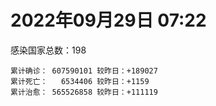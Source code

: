 
# 2022年09月29日 07:22
感染国家总数：198
```
累计确诊： 607590101 较昨日：+189027
累计死亡：   6534406 较昨日：+1159
累计治愈： 565526858 较昨日：+111119
```
<div id="main" style="width:100%;height:800px;margin-bottom:10px;"></div>
<div id="second" style="width:100%;height:1000px;margin-bottom:10px;"></div>
<div id="third" style="width:100%;height:1000px;margin-bottom:10px;"></div>
<div id="last" style="width:100%;height:3000px;"></div>

<script>
import * as echarts from "echarts";
export default {
  mounted () {
    this.chart = echarts.init(document.getElementById("main"), "dark")
    this.secondChart = echarts.init(document.getElementById("second"), "dark")
    this.thirdChart = echarts.init(document.getElementById("third"), "dark")
    this.lastChart = echarts.init(document.getElementById("last"), "dark")
    var option = {
      tooltip: { trigger: "axis", axisPointer: { type: "shadow" } },
      legend: {},
      grid: { left: "3%", right: "4%", bottom: "3%", containLabel: true },
      xAxis: { type: "value" },
      yAxis: {
        type: "category", data: ["意大利","英国","韩国","德国","巴西","法国","印度","美国",]
      },
      series: [
        { name: "新增确诊", type: "bar", stack: "total", label: { show: true }, emphasis: { focus: "series" }, data: [36795,1884,0,0,0,53410,2209,39946,] }, 
        { name: "累计确诊", type: "bar", stack: "total", label: { show: true }, emphasis: { focus: "series" }, data: [22395282,23842419,24709789,33137143,34688063,35291584,44581297,98031440,] }, 
        { name: "新增死亡", type: "bar", stack: "total", label: { show: true }, emphasis: { focus: "series" }, data: [48,2,0,0,0,45,0,864,] }, 
        { name: "累计死亡", type: "bar", stack: "total", label: { show: true }, emphasis: { focus: "series" }, data: [177024,207377,28318,149714,685930,155045,528584,1083150,] }, 
        { name: "累计治愈", type: "bar", stack: "total", label: { show: true }, emphasis: { focus: "series" }, data: [21758885,24692,23948401,32251900,33818040,34508106,44009525,94783430,] },]
    }
    this.chart.setOption(option);
    var secondOption = {
      tooltip: { trigger: "axis", axisPointer: { type: "shadow" } },
      legend: {},
      grid: { left: "3%", right: "4%", bottom: "3%", containLabel: true },
      xAxis: { type: "value" },
      yAxis: {
        type: "category", data: ["墨西哥","伊朗","荷兰","阿根廷","澳大利亚","越南","西班牙","土耳其","俄罗斯","日本",]
      },
      series: [
        { name: "新增确诊", type: "bar", stack: "total", label: { show: true }, emphasis: { focus: "series" }, data: [0,262,0,0,0,1587,0,0,0,0,] }, 
        { name: "累计确诊", type: "bar", stack: "total", label: { show: true }, emphasis: { focus: "series" }, data: [7082545,7547968,8422336,9708420,10207587,11476908,13412263,16873793,20909731,21118325,] }, 
        { name: "新增死亡", type: "bar", stack: "total", label: { show: true }, emphasis: { focus: "series" }, data: [0,7,0,0,0,0,0,0,0,0,] }, 
        { name: "累计死亡", type: "bar", stack: "total", label: { show: true }, emphasis: { focus: "series" }, data: [330048,144416,22643,129897,14963,43147,114084,101139,387054,44463,] }, 
        { name: "累计治愈", type: "bar", stack: "total", label: { show: true }, emphasis: { focus: "series" }, data: [6352332,7325059,8360401,9561092,10133494,10589817,13218892,16748032,19921826,20380089,] },]
    }
    this.secondChart.setOption(secondOption);
    var thirdOption = {
      tooltip: { trigger: "axis", axisPointer: { type: "shadow" } },
      legend: {},
      grid: { left: "3%", right: "4%", bottom: "3%", containLabel: true },
      xAxis: { type: "value" },
      yAxis: {
        type: "category", data: ["以色列","泰国","马来西亚","希腊","奥地利","乌克兰","葡萄牙","波兰","哥伦比亚","印度尼西亚",]
      },
      series: [
        { name: "新增确诊", type: "bar", stack: "total", label: { show: true }, emphasis: { focus: "series" }, data: [519,0,2445,0,14848,0,3277,4873,0,1915,] }, 
        { name: "累计确诊", type: "bar", stack: "total", label: { show: true }, emphasis: { focus: "series" }, data: [4659661,4679833,4837005,4875215,5105202,5133080,5484946,6285403,6306552,6427764,] }, 
        { name: "新增死亡", type: "bar", stack: "total", label: { show: true }, emphasis: { focus: "series" }, data: [6,0,2,0,11,0,5,28,0,19,] }, 
        { name: "累计死亡", type: "bar", stack: "total", label: { show: true }, emphasis: { focus: "series" }, data: [11693,32748,36365,33010,20734,109045,25017,117509,141769,158076,] }, 
        { name: "累计治愈", type: "bar", stack: "total", label: { show: true }, emphasis: { focus: "series" }, data: [4641394,4640560,4775927,4826602,5001313,4966897,5392733,5335942,6133785,6250503,] },]
    }
    this.thirdChart.setOption(thirdOption);
    var lastOption = {
      tooltip: { trigger: "axis", axisPointer: { type: "shadow" } },
      legend: {},
      grid: { left: "3%", right: "4%", bottom: "3%", containLabel: true },
      xAxis: { type: "value" },
      yAxis: {
        type: "category", data: ["朝鲜","西撒哈拉","蒙特塞拉特岛","梵蒂冈","红宝石公主号","钻石公主号","圣文森特岛","列支敦士登公国","安圭拉","圣多美和普林西比","特克斯和凯科斯群岛","圣基茨和尼维斯","乍得","塞拉利昂","利比里亚","科摩罗","几内亚比绍","安提瓜和巴布达","尼日尔","厄立特里亚","也门","冈比亚","摩纳哥","中非共和国","吉布提","多米尼克","萨摩亚","赤道几内亚","塔吉克斯坦","南苏丹","尼加拉瓜","格林纳达","直布罗陀","圣马力诺","布基纳法索","东帝汶","刚果（布）","索马里","贝宁","圣卢西亚","马里","海地","莱索托","巴哈马","几内亚","多哥","坦桑尼亚","毛里求斯","阿鲁巴","巴布亚新几内亚","安道尔","塞舌尔","加蓬","布隆迪","叙利亚","不丹","佛得角","毛里塔尼亚","苏丹","马达加斯加","斐济","伯利兹","圭亚那","斯威士兰","新喀里多尼亚","法属波利尼西亚","苏里南","科特迪瓦","马拉维","塞内加尔","刚果（金）","法属圭亚那","巴巴多斯","安哥拉","马耳他","喀麦隆","卢旺达","柬埔寨","波多黎各","牙买加","加纳","纳米比亚","乌干达","特立尼达和多巴哥","马尔代夫","阿富汗","萨尔瓦多","冰岛","吉尔吉斯斯坦","老挝","马提尼克岛","文莱","莫桑比克","乌兹别克斯坦","津巴布韦","尼日利亚","阿尔及利亚","黑山","卢森堡","博茨瓦纳","阿尔巴尼亚","赞比亚","肯尼亚","北马其顿","阿曼","波黑","亚美尼亚","卡塔尔","洪都拉斯","埃塞俄比亚","利比亚","埃及","委内瑞拉","塞浦路斯","摩尔多瓦","爱沙尼亚","巴勒斯坦","缅甸","多米尼加","科威特","斯里兰卡","巴林","巴拉圭","沙特阿拉伯","阿塞拜疆","拉脱维亚","蒙古国","乌拉圭","巴拿马","白俄罗斯","尼泊尔","厄瓜多尔","阿联酋","哥斯达黎加","玻利维亚","古巴","危地马拉","突尼斯","斯洛文尼亚","黎巴嫩","克罗地亚","立陶宛","保加利亚","摩洛哥","芬兰","哈萨克斯坦","挪威","巴基斯坦","爱尔兰","约旦","新西兰","格鲁吉亚","斯洛伐克","新加坡","孟加拉国","匈牙利","塞尔维亚","伊拉克","瑞典","丹麦","罗马尼亚","菲律宾","南非","瑞士","捷克","秘鲁","加拿大","比利时","智利",]
      },
      series: [
        { name: "新增确诊", type: "bar", stack: "total", label: { show: true }, emphasis: { focus: "series" }, data: [0,0,0,0,0,0,0,0,0,0,0,0,0,0,0,0,0,0,0,0,0,0,22,0,0,0,0,0,0,0,0,0,0,0,0,0,0,0,0,0,0,0,0,0,0,0,0,0,0,0,0,0,0,0,0,0,2,5,0,0,0,0,0,0,0,0,0,0,0,18,0,0,0,0,23,0,0,0,0,0,0,0,0,0,0,0,0,0,0,0,0,0,0,0,0,0,8,184,0,0,63,0,16,79,0,68,0,852,0,21,3,0,0,0,0,0,0,381,0,0,17,352,0,132,164,1793,0,0,0,0,31,0,322,0,0,6,0,0,2772,0,1096,0,0,17,0,0,0,0,1645,0,0,0,0,3454,665,0,2709,0,0,1199,1425,1497,0,0,0,0,0,0,4016,] }, 
        { name: "累计确诊", type: "bar", stack: "total", label: { show: true }, emphasis: { focus: "series" }, data: [1,10,11,29,620,712,2298,3026,3865,6230,6380,6541,7581,7751,7961,8471,8796,9089,9931,10169,11935,12508,14608,14913,15690,15747,15925,17010,17786,17823,18491,19536,20092,20729,21631,23253,24837,27214,27638,29408,32622,33733,34490,37267,37652,38987,39341,40461,42914,44981,46147,46358,48691,50129,57284,61730,62370,62802,63285,66676,68234,68826,71322,73390,74152,76599,81106,87159,88005,88373,92852,93974,102488,103131,114628,121652,132496,137861,151732,151752,169100,169253,169396,182597,185042,198876,201785,205637,206083,215821,221618,226237,230219,244173,257376,265316,270662,279847,288658,326308,332129,333503,338420,342775,397993,398574,442875,449602,456391,493555,506991,515645,544620,585313,586966,601869,620548,622423,644016,658520,670749,679912,716059,816262,821162,927676,982726,985422,986866,994037,999687,1003778,1026566,1072807,1108055,1111170,1121231,1145686,1178415,1215148,1230666,1247792,1257149,1264920,1287044,1393373,1462164,1572488,1663653,1746997,1779476,1780691,1842619,1900761,2023810,2094142,2356982,2459982,2583370,3109838,3266196,3943153,4018102,4084307,4099713,4142104,4233468,4533249,4616294,] }, 
        { name: "新增死亡", type: "bar", stack: "total", label: { show: true }, emphasis: { focus: "series" }, data: [0,0,0,0,0,0,0,0,0,0,0,0,0,0,0,0,0,0,0,0,0,0,0,0,0,0,0,0,0,0,0,0,0,0,0,0,0,0,0,0,0,0,0,0,0,0,0,0,0,0,0,0,0,0,0,0,0,0,0,0,0,0,0,0,0,0,0,0,0,0,0,0,0,0,2,0,0,0,0,0,0,0,0,0,0,0,0,0,0,0,0,0,0,0,0,0,0,0,0,0,0,0,3,3,0,4,0,0,0,0,0,0,0,0,0,0,0,2,0,0,2,0,0,3,3,0,0,0,0,0,1,0,0,0,0,0,0,0,2,0,5,0,0,0,0,0,0,0,20,0,0,0,0,0,0,0,9,0,0,14,11,33,0,0,0,0,0,0,5,] }, 
        { name: "累计死亡", type: "bar", stack: "total", label: { show: true }, emphasis: { focus: "series" }, data: [1,1,1,0,10,13,12,59,12,77,36,46,193,126,294,161,175,146,312,103,2157,372,63,113,189,74,29,183,125,138,225,237,108,118,387,138,386,1352,163,391,741,857,706,833,449,284,845,1024,227,664,155,169,306,38,3163,21,410,994,4961,1410,878,683,1281,1422,314,649,1385,824,2680,1968,1442,410,559,1917,806,1935,1466,3056,2609,3312,1459,4065,3628,4195,308,7799,4229,213,2991,758,1044,225,2221,1637,5599,3155,6879,2781,1123,2789,3588,4017,5678,9534,4260,16135,8683,682,10993,7572,6437,24613,5814,1180,11821,2681,5403,19457,4384,2563,16759,1520,19583,9350,9910,5984,2179,7485,8497,7118,12018,35894,2345,8913,22233,8530,19775,29249,6816,10672,16892,9319,37708,16278,5928,13690,4098,30612,7905,14122,2959,16900,20454,1617,29360,47503,16983,25355,20147,7057,67003,62882,102169,14183,41049,216526,44992,32659,61092,] }, 
        { name: "累计治愈", type: "bar", stack: "total", label: { show: true }, emphasis: { focus: "series" }, data: [0,9,2,29,0,699,2233,2948,3848,6132,6321,6482,4874,4393,7636,8305,8301,8922,8890,10063,9124,12028,14478,14520,15427,15651,1605,16690,17264,17335,4225,19248,16579,20482,21143,23102,24006,13182,27322,28475,31573,31307,25980,36070,36880,38461,183,38786,42438,43982,45938,45977,48292,49559,54069,61564,61890,61787,57290,65242,66290,68079,69962,71955,73823,33500,49626,86303,84860,86297,83504,11254,101667,101155,113180,118616,130955,134730,129614,99042,167307,164813,100431,174214,163687,177698,179410,75685,196406,7660,0,222140,227882,241486,251253,258327,182302,276010,283668,322955,326682,329363,332663,332806,384669,376654,430192,442741,132498,471910,500505,442182,537906,577918,504142,524990,608749,597671,638911,655316,653776,675303,696110,803452,810181,891237,979021,976760,976873,985592,986547,963831,1005986,860711,1050758,1102533,1100617,983630,1142629,1087587,1208960,1215191,1209897,1248528,1263052,1378302,1456897,1536924,1648401,1731007,1767660,1637293,1817593,1819453,1964147,2014175,2296372,2433704,2546507,3092770,3177894,3852718,3909265,4008530,4035018,3913526,4125411,4448519,4540886,] },]
    }
    this.lastChart.setOption(lastOption);
  }
};
</script>

|国家|新增确诊|累计确诊|新增死亡|累计死亡|累计治愈|
|:--:|---:|---:|---:|---:|---:|
|美国|39946|98031440|864|1083150|94783430|
|印度|2209|44581297|0|528584|44009525|
|法国|53410|35291584|45|155045|34508106|
|巴西|0|34688063|0|685930|33818040|
|德国|0|33137143|0|149714|32251900|
|韩国|0|24709789|0|28318|23948401|
|英国|1884|23842419|2|207377|24692|
|意大利|36795|22395282|48|177024|21758885|
|日本|0|21118325|0|44463|20380089|
|俄罗斯|0|20909731|0|387054|19921826|
|土耳其|0|16873793|0|101139|16748032|
|西班牙|0|13412263|0|114084|13218892|
|越南|1587|11476908|0|43147|10589817|
|澳大利亚|0|10207587|0|14963|10133494|
|阿根廷|0|9708420|0|129897|9561092|
|荷兰|0|8422336|0|22643|8360401|
|伊朗|262|7547968|7|144416|7325059|
|墨西哥|0|7082545|0|330048|6352332|
|印度尼西亚|1915|6427764|19|158076|6250503|
|哥伦比亚|0|6306552|0|141769|6133785|
|波兰|4873|6285403|28|117509|5335942|
|葡萄牙|3277|5484946|5|25017|5392733|
|乌克兰|0|5133080|0|109045|4966897|
|奥地利|14848|5105202|11|20734|5001313|
|希腊|0|4875215|0|33010|4826602|
|马来西亚|2445|4837005|2|36365|4775927|
|泰国|0|4679833|0|32748|4640560|
|以色列|519|4659661|6|11693|4641394|
|智利|4016|4616294|5|61092|4540886|
|比利时|0|4533249|0|32659|4448519|
|加拿大|0|4233468|0|44992|4125411|
|秘鲁|0|4142104|0|216526|3913526|
|捷克|0|4099713|0|41049|4035018|
|瑞士|0|4084307|0|14183|4008530|
|南非|0|4018102|0|102169|3909265|
|菲律宾|1497|3943153|33|62882|3852718|
|罗马尼亚|1425|3266196|11|67003|3177894|
|丹麦|1199|3109838|14|7057|3092770|
|瑞典|0|2583370|0|20147|2546507|
|伊拉克|0|2459982|0|25355|2433704|
|塞尔维亚|2709|2356982|9|16983|2296372|
|匈牙利|0|2094142|0|47503|2014175|
|孟加拉国|665|2023810|0|29360|1964147|
|新加坡|3454|1900761|0|1617|1819453|
|斯洛伐克|0|1842619|0|20454|1817593|
|格鲁吉亚|0|1780691|0|16900|1637293|
|新西兰|0|1779476|0|2959|1767660|
|约旦|0|1746997|0|14122|1731007|
|爱尔兰|1645|1663653|20|7905|1648401|
|巴基斯坦|0|1572488|0|30612|1536924|
|挪威|0|1462164|0|4098|1456897|
|哈萨克斯坦|0|1393373|0|13690|1378302|
|芬兰|0|1287044|0|5928|1263052|
|摩洛哥|17|1264920|0|16278|1248528|
|保加利亚|0|1257149|0|37708|1209897|
|立陶宛|0|1247792|0|9319|1215191|
|克罗地亚|1096|1230666|5|16892|1208960|
|黎巴嫩|0|1215148|0|10672|1087587|
|斯洛文尼亚|2772|1178415|2|6816|1142629|
|突尼斯|0|1145686|0|29249|983630|
|危地马拉|0|1121231|0|19775|1100617|
|古巴|6|1111170|0|8530|1102533|
|玻利维亚|0|1108055|0|22233|1050758|
|哥斯达黎加|0|1072807|0|8913|860711|
|阿联酋|322|1026566|0|2345|1005986|
|厄瓜多尔|0|1003778|0|35894|963831|
|尼泊尔|31|999687|1|12018|986547|
|白俄罗斯|0|994037|0|7118|985592|
|巴拿马|0|986866|0|8497|976873|
|乌拉圭|0|985422|0|7485|976760|
|蒙古国|0|982726|0|2179|979021|
|拉脱维亚|1793|927676|0|5984|891237|
|阿塞拜疆|164|821162|3|9910|810181|
|沙特阿拉伯|132|816262|3|9350|803452|
|巴拉圭|0|716059|0|19583|696110|
|巴林|352|679912|0|1520|675303|
|斯里兰卡|17|670749|2|16759|653776|
|科威特|0|658520|0|2563|655316|
|多米尼加|0|644016|0|4384|638911|
|缅甸|381|622423|2|19457|597671|
|巴勒斯坦|0|620548|0|5403|608749|
|爱沙尼亚|0|601869|0|2681|524990|
|摩尔多瓦|0|586966|0|11821|504142|
|塞浦路斯|0|585313|0|1180|577918|
|委内瑞拉|0|544620|0|5814|537906|
|埃及|0|515645|0|24613|442182|
|利比亚|3|506991|0|6437|500505|
|埃塞俄比亚|21|493555|0|7572|471910|
|洪都拉斯|0|456391|0|10993|132498|
|卡塔尔|852|449602|0|682|442741|
|亚美尼亚|0|442875|0|8683|430192|
|波黑|68|398574|4|16135|376654|
|阿曼|0|397993|0|4260|384669|
|北马其顿|79|342775|3|9534|332806|
|肯尼亚|16|338420|3|5678|332663|
|赞比亚|0|333503|0|4017|329363|
|阿尔巴尼亚|63|332129|0|3588|326682|
|博茨瓦纳|0|326308|0|2789|322955|
|卢森堡|0|288658|0|1123|283668|
|黑山|184|279847|0|2781|276010|
|阿尔及利亚|8|270662|0|6879|182302|
|尼日利亚|0|265316|0|3155|258327|
|津巴布韦|0|257376|0|5599|251253|
|乌兹别克斯坦|0|244173|0|1637|241486|
|莫桑比克|0|230219|0|2221|227882|
|文莱|0|226237|0|225|222140|
|马提尼克岛|0|221618|0|1044|0|
|老挝|0|215821|0|758|7660|
|吉尔吉斯斯坦|0|206083|0|2991|196406|
|冰岛|0|205637|0|213|75685|
|萨尔瓦多|0|201785|0|4229|179410|
|阿富汗|0|198876|0|7799|177698|
|马尔代夫|0|185042|0|308|163687|
|特立尼达和多巴哥|0|182597|0|4195|174214|
|乌干达|0|169396|0|3628|100431|
|纳米比亚|0|169253|0|4065|164813|
|加纳|0|169100|0|1459|167307|
|牙买加|0|151752|0|3312|99042|
|波多黎各|0|151732|0|2609|129614|
|柬埔寨|0|137861|0|3056|134730|
|卢旺达|0|132496|0|1466|130955|
|喀麦隆|0|121652|0|1935|118616|
|马耳他|23|114628|2|806|113180|
|安哥拉|0|103131|0|1917|101155|
|巴巴多斯|0|102488|0|559|101667|
|法属圭亚那|0|93974|0|410|11254|
|刚果（金）|0|92852|0|1442|83504|
|塞内加尔|18|88373|0|1968|86297|
|马拉维|0|88005|0|2680|84860|
|科特迪瓦|0|87159|0|824|86303|
|苏里南|0|81106|0|1385|49626|
|法属波利尼西亚|0|76599|0|649|33500|
|新喀里多尼亚|0|74152|0|314|73823|
|斯威士兰|0|73390|0|1422|71955|
|圭亚那|0|71322|0|1281|69962|
|伯利兹|0|68826|0|683|68079|
|斐济|0|68234|0|878|66290|
|马达加斯加|0|66676|0|1410|65242|
|苏丹|0|63285|0|4961|57290|
|毛里塔尼亚|5|62802|0|994|61787|
|佛得角|2|62370|0|410|61890|
|不丹|0|61730|0|21|61564|
|叙利亚|0|57284|0|3163|54069|
|布隆迪|0|50129|0|38|49559|
|加蓬|0|48691|0|306|48292|
|塞舌尔|0|46358|0|169|45977|
|安道尔|0|46147|0|155|45938|
|巴布亚新几内亚|0|44981|0|664|43982|
|阿鲁巴|0|42914|0|227|42438|
|毛里求斯|0|40461|0|1024|38786|
|坦桑尼亚|0|39341|0|845|183|
|多哥|0|38987|0|284|38461|
|几内亚|0|37652|0|449|36880|
|巴哈马|0|37267|0|833|36070|
|莱索托|0|34490|0|706|25980|
|海地|0|33733|0|857|31307|
|马里|0|32622|0|741|31573|
|圣卢西亚|0|29408|0|391|28475|
|贝宁|0|27638|0|163|27322|
|索马里|0|27214|0|1352|13182|
|刚果（布）|0|24837|0|386|24006|
|东帝汶|0|23253|0|138|23102|
|布基纳法索|0|21631|0|387|21143|
|圣马力诺|0|20729|0|118|20482|
|直布罗陀|0|20092|0|108|16579|
|格林纳达|0|19536|0|237|19248|
|尼加拉瓜|0|18491|0|225|4225|
|南苏丹|0|17823|0|138|17335|
|塔吉克斯坦|0|17786|0|125|17264|
|赤道几内亚|0|17010|0|183|16690|
|萨摩亚|0|15925|0|29|1605|
|多米尼克|0|15747|0|74|15651|
|吉布提|0|15690|0|189|15427|
|中非共和国|0|14913|0|113|14520|
|摩纳哥|22|14608|0|63|14478|
|冈比亚|0|12508|0|372|12028|
|也门|0|11935|0|2157|9124|
|厄立特里亚|0|10169|0|103|10063|
|尼日尔|0|9931|0|312|8890|
|安提瓜和巴布达|0|9089|0|146|8922|
|几内亚比绍|0|8796|0|175|8301|
|科摩罗|0|8471|0|161|8305|
|利比里亚|0|7961|0|294|7636|
|塞拉利昂|0|7751|0|126|4393|
|乍得|0|7581|0|193|4874|
|圣基茨和尼维斯|0|6541|0|46|6482|
|特克斯和凯科斯群岛|0|6380|0|36|6321|
|圣多美和普林西比|0|6230|0|77|6132|
|安圭拉|0|3865|0|12|3848|
|列支敦士登公国|0|3026|0|59|2948|
|圣文森特岛|0|2298|0|12|2233|
|钻石公主号|0|712|0|13|699|
|红宝石公主号|0|620|0|10|0|
|梵蒂冈|0|29|0|0|29|
|蒙特塞拉特岛|0|11|0|1|2|
|西撒哈拉|0|10|0|1|9|
|朝鲜|0|1|0|1|0|

